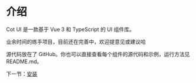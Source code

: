 # 介绍

Cot UI 是一款基于 Vue 3 和 TypeScript 的 UI 组件库。

业余时间的练手项目，目前还在完善中，欢迎提意见或建议哈

源代码放在了 GitHub。你也可以直接查看每个组件的源代码和示例，运行方法见 README.md。

下一节：[安装](/doc/install)
